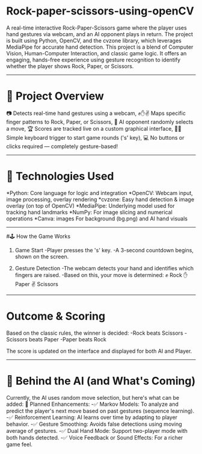 # Rock-paper-scissors-using-openCV

A real-time interactive Rock-Paper-Scissors game where the player uses hand gestures via webcam, and an AI opponent plays in return. The project is built using Python, OpenCV, and the cvzone library, which leverages MediaPipe for accurate hand detection.
This project is a blend of Computer Vision, Human-Computer Interaction, and classic game logic. It offers an engaging, hands-free experience using gesture recognition to identify whether the player shows Rock, Paper, or Scissors.

---


# 🧩 Project Overview

📷 Detects real-time hand gestures using a webcam, ✊✋✌️ Maps specific finger patterns to Rock, Paper, or Scissors, 🎲 AI opponent randomly selects a move, 🏆 Scores are tracked live on a custom graphical interface, 👩‍💻 Simple keyboard trigger to start game rounds ('s' key), 💻 No buttons or clicks required — completely gesture-based!

---

# 🔧 Technologies Used

*Python:	Core language for logic and integration
*OpenCV:	Webcam input, image processing, overlay rendering
*cvzone:	Easy hand detection & image overlay (on top of OpenCV)
*MediaPipe:	Underlying model used for tracking hand landmarks
*NumPy:	For image slicing and numerical operations
*Canva: images	For background (bg.png) and AI hand visuals

---

#🕹 How the Game Works

1. Game Start
-Player presses the 's' key.
-A 3-second countdown begins, shown on the screen.

2. Gesture Detection
-The webcam detects your hand and identifies which fingers are raised.
-Based on this, your move is determined:
✊ Rock 
✋ Paper 
✌️ Scissors

---

# Outcome & Scoring

Based on the classic rules, the winner is decided:
-Rock beats Scissors
-Scissors beats Paper
-Paper beats Rock

The score is updated on the interface and displayed for both AI and Player.

---

# 🧠 Behind the AI (and What's Coming)

Currently, the AI uses random move selection, but here's what can be added:
🚀 Planned Enhancements:
-✅ Markov Models: To analyze and predict the player's next move based on past gestures (sequence learning).
-✅ Reinforcement Learning: AI learns over time by adapting to player behavior.
-✅ Gesture Smoothing: Avoids false detections using moving average of gestures.
-✅ Dual Hand Mode: Support two-player mode with both hands detected.
-✅ Voice Feedback or Sound Effects: For a richer game feel.
